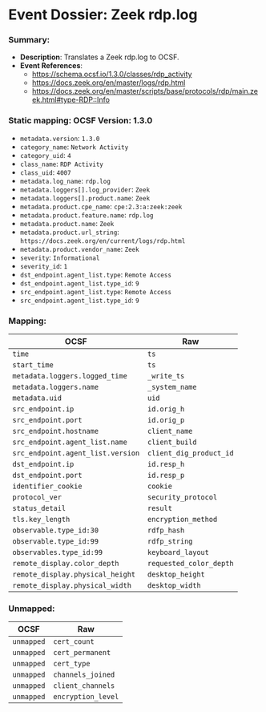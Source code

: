 # Event Dossier: Zeek rdp.log
### Summary:
- **Description**: Translates a Zeek rdp.log to OCSF. 
- **Event References**:
  - https://schema.ocsf.io/1.3.0/classes/rdp_activity
  - https://docs.zeek.org/en/master/logs/rdp.html
  - https://docs.zeek.org/en/master/scripts/base/protocols/rdp/main.zeek.html#type-RDP::Info
    
 ### Static mapping: OCSF Version: 1.3.0
 - `metadata.version`: `1.3.0`
 - `category_name`: `Network Activity`
 - `category_uid`: `4`
 - `class_name`: `RDP Activity`
 - `class_uid`: `4007`
 - `metadata.log_name`: `rdp.log`
 - `metadata.loggers[].log_provider`: `Zeek`
 - `metadata.loggers[].product.name`: `Zeek`
 - `metadata.product.cpe_name`: `cpe:2.3:a:zeek:zeek`
 - `metadata.product.feature.name`: `rdp.log`
 - `metadata.product.name`: `Zeek`
 - `metadata.product.url_string`: `https://docs.zeek.org/en/current/logs/rdp.html`
 - `metadata.product.vendor_name`: `Zeek`
 - `severity`: `Informational`
 - `severity_id`: `1`
 - `dst_endpoint.agent_list.type`: `Remote Access`
 - `dst_endpoint.agent_list.type_id`: `9`
 - `src_endpoint.agent_list.type`: `Remote Access`
 - `src_endpoint.agent_list.type_id`: `9`

 ### Mapping:

| OCSF                           | Raw               |
| ------------------------------ | ----------------- |
|`time`                          |`ts`               |
|`start_time`                    |`ts`               |
|`metadata.loggers.logged_time`  |`_write_ts`        |
|`metadata.loggers.name`         |`_system_name`     |
|`metadata.uid`                  |`uid`              |
|`src_endpoint.ip`               |`id.orig_h`        |
|`src_endpoint.port`             |`id.orig_p`        |
|`src_endpoint.hostname`         |`client_name`      |
|`src_endpoint.agent_list.name`  |`client_build`     |
|`src_endpoint.agent_list.version`|`client_dig_product_id`|   
|`dst_endpoint.ip`               |`id.resp_h`        |
|`dst_endpoint.port`             |`id.resp_p`        |
|`identifier_cookie`             |`cookie`           |
|`protocol_ver`                  |`security_protocol`|
|`status_detail`                 |`result`           |
|`tls.key_length`                |`encryption_method`|
|`observable.type_id:30`         |`rdfp_hash`        |
|`observable.type_id:99`         |`rdfp_string`      |
|`observables.type_id:99`        |`keyboard_layout`  |
|`remote_display.color_depth`    |`requested_color_depth`|
|`remote_display.physical_height`|`desktop_height`     |
|`remote_display.physical_width` |`desktop_width`      |

 ### Unmapped:
 
| OCSF                     | Raw                      |
| -------------------------| -------------------------|
|`unmapped`                      |`cert_count`        |
|`unmapped`                      |`cert_permanent`    |
|`unmapped`                      |`cert_type`         |
|`unmapped`                      |`channels_joined`   |
|`unmapped`                      |`client_channels`   |
|`unmapped`                      |`encryption_level`  |
